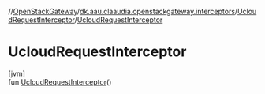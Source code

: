 //[OpenStackGateway](../../../index.md)/[dk.aau.claaudia.openstackgateway.interceptors](../index.md)/[UcloudRequestInterceptor](index.md)/[UcloudRequestInterceptor](-ucloud-request-interceptor.md)

# UcloudRequestInterceptor

[jvm]\
fun [UcloudRequestInterceptor](-ucloud-request-interceptor.md)()
